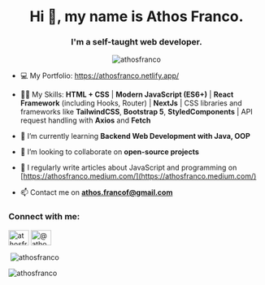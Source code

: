 <h1 align="center">Hi 👋, my name is Athos Franco.</h1>
<h3 align="center">I'm a self-taught web developer.</h3>

<p align="center"> <img src="https://komarev.com/ghpvc/?username=athosfranco&label=Profile%20views&color=0e75b6&style=flat" alt="athosfranco" /> </p>

- 💻 My Portfolio: https://athosfranco.netlify.app/

- 👨‍💻 My Skills: **HTML + CSS** | **Modern JavaScript (ES6+)** | **React Framework** (including Hooks, Router) | **NextJs** | CSS libraries and frameworks like **TailwindCSS**, **Bootstrap 5**, **StyledComponents** | API request handling with **Axios** and **Fetch**

- 🌱 I’m currently learning **Backend Web Development with Java, OOP**

- 👯 I’m looking to collaborate on **open-source projects**

- 📝 I regularly write articles about JavaScript and programming on [https://athosfranco.medium.com/](https://athosfranco.medium.com/)

- 📫 Contact me on **athos.francof@gmail.com**

<h3 align="left">Connect with me:</h3>
<p align="left">
<a href="https://linkedin.com/in/athosfranco" target="blank"><img align="center" src="https://raw.githubusercontent.com/rahuldkjain/github-profile-readme-generator/master/src/images/icons/Social/linked-in-alt.svg" alt="athosfranco" height="30" width="40" /></a>
<a href="https://medium.com/@athosfranco" target="blank"><img align="center" src="https://raw.githubusercontent.com/rahuldkjain/github-profile-readme-generator/master/src/images/icons/Social/medium.svg" alt="@athosfranco" height="30" width="40" /></a>
</p>

<p>&nbsp;<img align="center" src="https://github-readme-stats.vercel.app/api?username=athosfranco&show_icons=true&locale=en" alt="athosfranco" /></p>

<p><img align="left" src="https://github-readme-stats.vercel.app/api/top-langs?username=athosfranco&show_icons=true&locale=en&layout=compact" alt="athosfranco" /></p>


